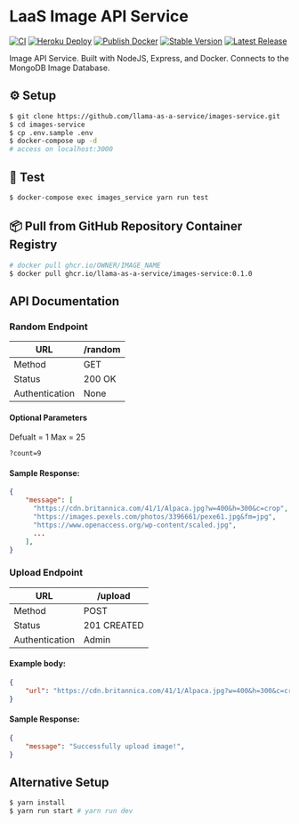 # LaaS Image API Service

[![CI](https://github.com/llama-as-a-service/images-service/actions/workflows/ci.yml/badge.svg?branch=main)](https://github.com/llama-as-a-service/images-service/actions/workflows/ci.yml) [![Heroku Deploy](https://github.com/llama-as-a-service/images-service/actions/workflows/heroku-deploy.yml/badge.svg?branch=main)](https://github.com/llama-as-a-service/images-service/actions/workflows/heroku-deploy.yml) [![Publish Docker](https://github.com/llama-as-a-service/images-service/actions/workflows/publish-to-ghcr.yml/badge.svg?branch=main)](https://github.com/llama-as-a-service/images-service/actions/workflows/publish-to-ghcr.yml) [![Stable Version](https://img.shields.io/github/v/tag/llama-as-a-service/images-service)](https://img.shields.io/github/v/tag/llama-as-a-service/images-service) [![Latest Release](https://img.shields.io/github/v/release/llama-as-a-service/images-service?color=%233D9970)](https://img.shields.io/github/v/tag/llama-as-a-service/images-service?color=%233D9970)

Image API Service. Built with NodeJS, Express, and Docker. Connects to the MongoDB Image Database.

## ⚙️ Setup
```sh
$ git clone https://github.com/llama-as-a-service/images-service.git
$ cd images-service
$ cp .env.sample .env
$ docker-compose up -d
# access on localhost:3000
```

## 🧪 Test
```sh
$ docker-compose exec images_service yarn run test
```

## 📦 Pull from GitHub Repository Container Registry
```sh
# docker pull ghcr.io/OWNER/IMAGE_NAME
$ docker pull ghcr.io/llama-as-a-service/images-service:0.1.0
```

## API Documentation

### Random Endpoint

| URL            | /random |
|----------------|---------|
| Method         | GET     |
| Status         | 200 OK  |
| Authentication | None    |

#### Optional Parameters
Defualt = 1
Max = 25
```
?count=9
```

#### Sample Response:
```json
{
    "message": [
      "https://cdn.britannica.com/41/1/Alpaca.jpg?w=400&h=300&c=crop",
      "https://images.pexels.com/photos/3396661/pexe61.jpg&fm=jpg",
      "https://www.openaccess.org/wp-content/scaled.jpg",
      ...
    ],
}
```

### Upload Endpoint

| URL            | /upload     |
|----------------|-------------|
| Method         | POST        |
| Status         | 201 CREATED |
| Authentication | Admin       |

#### Example body:
```json
{
    "url": "https://cdn.britannica.com/41/1/Alpaca.jpg?w=400&h=300&c=crop",
}
```

#### Sample Response:
```json
{
    "message": "Successfully upload image!",
}
```

## Alternative Setup
```sh
$ yarn install
$ yarn run start # yarn run dev
```